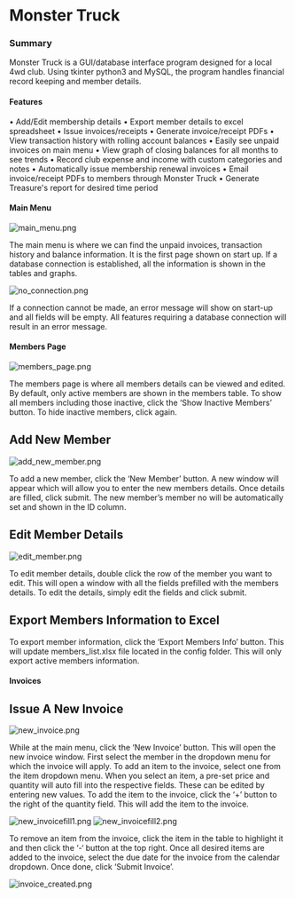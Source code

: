 # Monster Truck
### Summary

Monster Truck is a GUI/database interface program designed for a local 4wd club. 
Using tkinter python3 and MySQL, the program handles financial record keeping and 
member details. 

#### Features

•	Add/Edit membership details
•	Export member details to excel spreadsheet
•	Issue invoices/receipts
•	Generate invoice/receipt PDFs
•	View transaction history with rolling account balances
•	Easily see unpaid invoices on main menu 
•	View graph of closing balances for all months to see trends 
•	Record club expense and income with custom categories and notes
•	Automatically issue membership renewal invoices
•	Email invoice/receipt PDFs to members through Monster Truck
•	Generate Treasure's report for desired time period


#### Main Menu 


![main_menu.png](screenshots/main_menu.png)

The main menu is where we can find the unpaid invoices, transaction history and balance information. It is the first page shown on start up.  If a database connection is established, all the information is shown in the tables and graphs. 

![no_connection.png](screenshots/no_connection.png)

If a connection cannot be made, an error message will show on start-up and all fields will be empty. All features requiring a database connection will result in an error message. 

#### Members Page


![members_page.png](screenshots/members_page.png)

The members page is where all members details can be viewed and edited. By default, only active members are shown in the members table. To show all members including those inactive, click the ‘Show Inactive Members’ button. To hide inactive members, click again. 

## Add New Member


![add_new_member.png](screenshots/add_new_member.png)

To add a new member, click the ‘New Member’ button. A new window will appear which will allow you to enter the new members details. Once details are filled, click submit. The new member’s member no will be automatically set and shown in the ID column. 

## Edit Member Details


![edit_member.png](screenshots/edit_member.png)

To edit member details, double click the row of the member you want to edit. This will open a window with all the fields prefilled with the members details. To edit the details, simply edit the fields and click submit. 

## Export Members Information to Excel

To export member information, click the ‘Export Members Info’ button. This will update members_list.xlsx file located in the config folder. This will only export active members information. 

#### Invoices

## Issue A New Invoice


![new_invoice.png](screenshots/new_invoice.png)

While at the main menu, click the ‘New Invoice’ button. This will open the new invoice window. First select the member in the dropdown menu for which the invoice will apply. To add an item to the invoice, select one from the item dropdown menu. When you select an item, a pre-set price and quantity will auto fill into the respective fields. These can be edited by entering new values. To add the item to the invoice, click the ‘+’ button to the right of the quantity field. This will add the item to the invoice.


![new_invoicefill1.png](screenshots/new_invoice_fill1.png)  ![new_invoicefill2.png](screenshots/new_invoice_fill2.png)

To remove an item from the invoice, click the item in the table to highlight it and then click the ‘-‘ button at the top right. 
Once all desired items are added to the invoice, select the due date for the invoice from the calendar dropdown. Once done, click ‘Submit Invoice’.

![invoice_created.png](screenshots/invoice_created.png)


